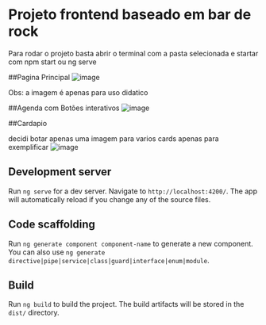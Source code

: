 # Projeto frontend baseado em bar de rock 

Para rodar o projeto basta abrir o terminal com a pasta selecionada e startar com npm start ou ng serve

##Pagina Principal
![image](https://user-images.githubusercontent.com/61124602/153544493-aa92ea73-a20f-49f1-9495-523901a4ab10.png)


Obs: a imagem é apenas para uso didatico

##Agenda com Botões interativos
![image](https://user-images.githubusercontent.com/61124602/153544292-3574533e-a8a3-4b1b-9bd9-294b578295ab.png)


##Cardapio

decidi botar apenas uma imagem para varios cards apenas para exemplificar
![image](https://user-images.githubusercontent.com/61124602/153544397-c268d5c2-86bb-424b-8854-fb721a9add07.png)




## Development server

Run `ng serve` for a dev server. Navigate to `http://localhost:4200/`. The app will automatically reload if you change any of the source files.

## Code scaffolding

Run `ng generate component component-name` to generate a new component. You can also use `ng generate directive|pipe|service|class|guard|interface|enum|module`.

## Build

Run `ng build` to build the project. The build artifacts will be stored in the `dist/` directory.


